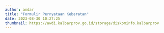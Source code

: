 ```yaml
---
author: andar
title: "Formulir Pernyataan Keberatan"
date: 2023-08-30 10:27:25
thumbnail: https://awdi.kalbarprov.go.id/storage/diskominfo.kalbarprov.app/Galeri Foto/thumbnails/B8w0Bf0S9JvRSGMKfZnYoX1uSDIc8TBav2EBUeDI.jpg
---
```

